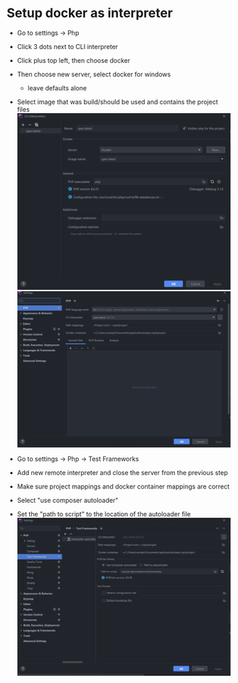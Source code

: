 # Setup docker as interpreter

- Go to settings -> Php
- Click 3 dots next to CLI interpreter
- Click plus top left, then choose docker
- Then choose new server, select docker for windows
  - leave defaults alone
- Select image that was build/should be used and contains the project files
![CLI Interpreter](images/Screenshot_20221122_021553.png)
![PHP Interpreter Setup](images/Screenshot_20221122_021458.png)

- Go to settings -> Php -> Test Frameworks
- Add new remote interpreter and close the server from the previous step
- Make sure project mappings and docker container mappings are correct
- Select "use composer autoloader"
- Set the "path to script" to the location of the autoloader file
![Test Framework Interpreter](images/Screenshot_20221123_122909.png)